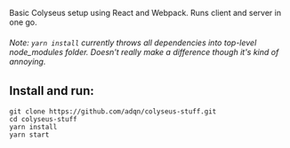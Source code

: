 Basic Colyseus setup using React and Webpack. Runs client and server in one go.

###### Note: ```yarn install``` currently throws all dependencies into top-level node_modules folder. Doesn't really make a difference though it's kind of annoying. 

## Install and run:
```
git clone https://github.com/adqn/colyseus-stuff.git
cd colyseus-stuff
yarn install
yarn start
```
